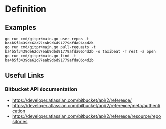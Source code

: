 # Definition

## Examples

```shell
go run cmd/gitpr/main.go user-repos -t ba4b5f3439de62d77eab9d6d91779afda06b4d2b
go run cmd/gitpr/main.go pull-requests -t ba4b5f3439de62d77eab9d6d91779afda06b4d2b -o taxibeat -r rest -a open
go run cmd/gitpr/main.go find -t ba4b5f3439de62d77eab9d6d91779afda06b4d2b
```

## Useful Links

### Bitbucket API documentation

- https://developer.atlassian.com/bitbucket/api/2/reference/
- https://developer.atlassian.com/bitbucket/api/2/reference/meta/authentication
- https://developer.atlassian.com/bitbucket/api/2/reference/resource/repositories
